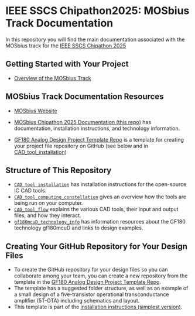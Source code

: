# IEEE SSCS Chipathon2025: MOSbius Track Documentation 
In this repository you will find the main documentation associated with the MOSbius track for the [IEEE SSCS Chipathon 2025](https://github.com/sscs-ose/sscs-chipathon-2025/)


## Getting Started with Your Project

- [Overview of the MOSbius Track](./files/MOSbius_Chipathon_2025_kinget_v1.pdf) 

## MOSbius Track Documentation Resources

-  [MOSbius Website](https://mosbius.org)

- [MOSbius Chipathon 2025 Documentation (this repo)](https://github.com/mosbiuschip/chipathon2025) has documentation, installation instructions, and technology information. 

- [GF180 Analog Design Project Template Repo](https://github.com/Jianxun/iic-osic-tools-project-template) is a template for creating your project file repository on GitHub (see below and in [CAD_tool_installation](./CAD_tool_installation/install_using_repo.md))


## Structure of This Repository

- [`CAD_tool_installation`](./CAD_tool_installation/README.md) has installation instructions for the open-source IC CAD tools.
- [`CAD_tool_computing_constellation`](./CAD_tool_computing_constellation/README.md) gives an overview how the tools are being run on your computer.
- [`CAD_tool_flow`](./CAD_tool_flow/README.md) explains the various CAD tools, their input and output files, and how they interact.
- [`gf180mcuD_technology_info`](./gf180mcuD_technology_info/README.md) has information resources about the GF180 technology gf180mcuD and links to design examples.

## Creating Your GitHub Repository for Your Design Files

- To create the GitHub repository for your design files so you can collaborate among your team, you can create a new repository from the template in the [GF180 Analog Design Project Template Repo](https://github.com/Jianxun/iic-osic-tools-project-template).
- The template has a suggested folder structure, as well as an example of a small design of a five-transistor operational transconductance amplifier (5T-OTA) including schematics and layout. 
- This template is part of the [installation instructions (simplest version)](./CAD_tool_installation/install_using_repo.md).

